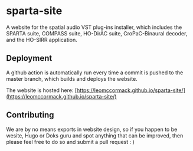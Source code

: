 
# sparta-site

A website for the spatial audio VST plug-ins installer, which includes the SPARTA suite, COMPASS suite, HO-DirAC suite, CroPaC-Binaural decoder, and the HO-SIRR application.

## Deployment

A github action is automatically run every time a commit is pushed to the master branch, which builds and deploys the website.

The website is hosted here: [https://leomccormack.github.io/sparta-site/](https://leomccormack.github.io/sparta-site/)

## Contributing

We are by no means exports in website design, so if you happen to be wesite, Hugo or Doks guru and spot anything that can be improved, then please feel free to do so and submit a pull request : )
